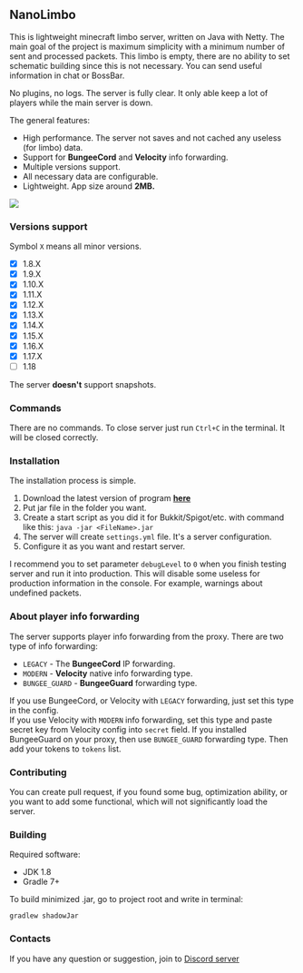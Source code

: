 ## NanoLimbo

This is lightweight minecraft limbo server, written on Java with Netty.
The main goal of the project is maximum simplicity with a minimum number of sent and processed packets.
This limbo is empty, there are no ability to set schematic building since 
this is not necessary. You can send useful information in chat or BossBar.

No plugins, no logs. The server is fully clear. It only able keep a lot of players while the main server is down.

The general features:
* High performance. The server not saves and not cached any useless (for limbo) data.
* Support for **BungeeCord** and **Velocity** info forwarding.
* Multiple versions support.
* All necessary data are configurable.
* Lightweight. App size around **2MB.**

![](https://i.imgur.com/sT8p1Gz.png)

### Versions support

Symbol `X` means all minor versions.

- [x] 1.8.X
- [x] 1.9.X
- [x] 1.10.X
- [x] 1.11.X
- [x] 1.12.X
- [x] 1.13.X
- [x] 1.14.X
- [x] 1.15.X
- [x] 1.16.X
- [x] 1.17.X
- [ ] 1.18

The server **doesn't** support snapshots.

### Commands

There are no commands. To close server just run `Ctrl+C` in the terminal. It will be closed correctly.

### Installation

The installation process is simple.

1. Download the latest version of program **[here](https://github.com/Nan1t/NanoLimbo/releases)**
2. Put jar file in the folder you want.
3. Create a start script as you did it for Bukkit/Spigot/etc. with command like this:
`java -jar <FileName>.jar`
4. The server will create `settings.yml` file. It's a server configuration.
5. Configure it as you want and restart server.

I recommend you to set parameter `debugLevel` to `0` when you finish testing server and run it into production.
This will disable some useless for production information in the console. For example, warnings about undefined packets.

### About player info forwarding

The server supports player info forwarding from the proxy. There are two type of info forwarding:

* `LEGACY` - The **BungeeCord** IP forwarding.
* `MODERN` - **Velocity** native info forwarding type.
* `BUNGEE_GUARD` - **BungeeGuard** forwarding type.

If you use BungeeCord, or Velocity with `LEGACY` forwarding, just set this type in the config.  
If you use Velocity with `MODERN` info forwarding, set this type and paste secret key from Velocity 
config into `secret` field.
If you installed BungeeGuard on your proxy, then use `BUNGEE_GUARD` forwarding type. 
Then add your tokens to `tokens` list.

### Contributing

You can create pull request, if you found some bug, optimization ability, or you want to add some functional, 
which will not significantly load the server.

### Building

Required software:

* JDK 1.8
* Gradle 7+

To build minimized .jar, go to project root and write in terminal:

```
gradlew shadowJar
```

### Contacts

If you have any question or suggestion, join to [Discord server](https://discord.gg/4VGP3Gv)
